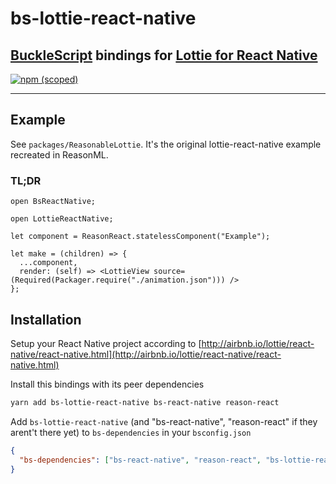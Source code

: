 # bs-lottie-react-native

## [BuckleScript](https://github.com/bucklescript/bucklescript) bindings for [Lottie for React Native](https://github.com/airbnb/lottie-react-native)

[![npm (scoped)](https://img.shields.io/npm/v/bs-lottie-react-native.svg?style=flat-square)](https://www.npmjs.com/package/bs-lottie-react-native)

---

## Example

See `packages/ReasonableLottie`. It's the original lottie-react-native example recreated in ReasonML.

### TL;DR

```reason
open BsReactNative;

open LottieReactNative;

let component = ReasonReact.statelessComponent("Example");

let make = (children) => {
  ...component,
  render: (self) => <LottieView source=(Required(Packager.require("./animation.json"))) />
};
```

## Installation

Setup your React Native project according to [http://airbnb.io/lottie/react-native/react-native.html](http://airbnb.io/lottie/react-native/react-native.html)

Install this bindings with its peer dependencies

```bash
yarn add bs-lottie-react-native bs-react-native reason-react
```

Add `bs-lottie-react-native` (and "bs-react-native", "reason-react" if they arent't there yet) to `bs-dependencies` in your `bsconfig.json`

```json
{
  "bs-dependencies": ["bs-react-native", "reason-react", "bs-lottie-react-native"]
}
```
